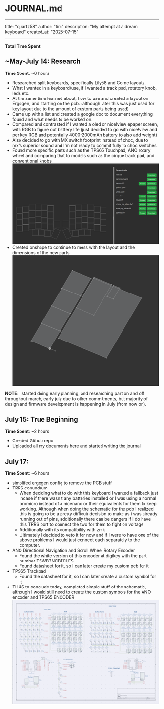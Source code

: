 # JOURNAL.md

---

title: "quartz58"
author: "tim"
description: "My attempt at a dream keyboard"
created_at: "2025-07-15"

---

**Total Time Spent**:

## ~May-July 14: Research

**Time Spent**: ~8 hours

- Researched split keyboards, specifically Lily58 and Corne layouts.
- What I wanted in a keyboard/use, if I wanted a track pad, rotatory knob, leds etc.
- At the same time learned about, how to use and created a layout on Ergogen, and starting on the pcb. (although later this was just used for key layout due to the amount of custom parts being used)
- Came up with a list and created a google doc to document everything found and what needs to be worked on.
- Compared and contrasted if I wanted a oled or nice!view epaper screen, with RGB to figure out battery life (just decided to go with nice!view and per key RGB and potentially 4000-2000mAh battery to also add weight)
- Also decided to go with MX switch footprint instead of choc, due to mx's superior sound and I'm not ready to commit fully to choc switches
- Found more specific parts such as the TPS65 Touchpad, ANO rotary wheel and comparing that to models such as the cirque track pad, and conventional knobs
  ![LAYOUT IN ERGOGEN](IMGS/ergogenlayoutv1.png)
- Created onshape to continue to mess with the layout and the dimensions of the new parts
  ![SEEING IF TPS65 CAN FIT](IMGS/beginningOfOnshape.png)

**NOTE**: I started doing early planning, and researching part on and off throughout march, early july due to other commitments, but majority of design and firmware development is happening in July (from now on).

## July 15: True Beginning

**Time Spent**: ~2 hours

- Created Github repo
- Uploaded all my documents here and started writing the journal

## July 17:

**Time Spent**: ~6 hours

- simplifed ergogen config to remove the PCB stuff
- TRRS conundrum
  - When deciding what to do with this keyboard I wanted a fallback just incase if there wasn't any batteries installed or I was using a normal promicro instead of a nicenano or their equivalents for them to keep working. Although when doing the schematic for the pcb I realized this is going to be a pretty difficult decision to make as I was already running out of pins, additionally there can be dangers if I do have this TRRS port to connect the two for them to fight on voltage
  - Additionally with its compatibility with zmk
  - Ultimately I decided to veto it for now and if I were to have one of the above problems I would just connect each separately to the computer.
- ANO Directional Navigation and Scroll Wheel Rotary Encoder
  - Found the white version of this encoder at digikey with the part number TSWB3NCB111LFS
  - Found datasheet for it, so I can later create my custom pcb for it
- TPS65 Trackpad
  - Found the datasheet for it, so I can later create a custom symbol for it
- THUS to conclude today, completed simple stuff of the schematic, although I would still need to create the custom symbols for the ANO encoder and TPS65 ENCODER
  ![progress on schematic so far](IMGS/schematic2025-07-17.png)

